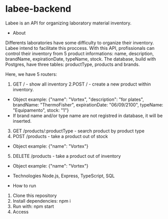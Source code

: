 # labee-backend
Labee is an API for organizing laboratory material inventory.

- About

Differents laboratories have some difficulty to organize their inventory. Labee intend to facilitate this proccess. With this API, profissionals can control their inventory from 5 product informations: name, description, brandName, expirationDate, typeName, stock. The database, build with Postgres, have three tables: productType, products and brands.

Here, we have 5 routers:

1. GET / - show all inventory
2.POST / - create a new product within inventory. 
- Object example: {"name": "Vortex", "description": "for plates", brandName: "ThermoFisher", expirationDate: "06/09/2100", typeName: "Equipamento", stock: "1"}
- If brand name and/or type name are not registred in database, it will be inserted.
3. GET /products/:productType - search product by product type
4. POST /products - take a product out of stock
- Object example: {"name": "Vortex"}
5. DELETE /products - take a product out of inventory
- Object example: {"name": "Vortex"}


- Technologies
Node.js, Express, TypeScript, SQL

- How to run
1. Clone this repository
2. Install dependencies: npm i
3. Run with: npm start
4. Access 

